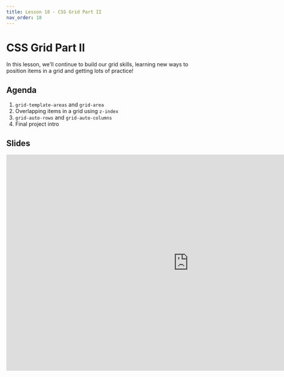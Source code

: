 ```yaml
---
title: Lesson 18 - CSS Grid Part II
nav_order: 18
---
```


# CSS Grid Part II

In this lesson, we'll continue to build our grid skills, learning new ways to position items in a grid and getting lots of practice!

## Agenda

1. `grid-template-areas` and `grid-area`
2. Overlapping items in a grid using `z-index`
3. `grid-auto-rows` and `grid-auto-columns`
4. Final project intro

## Slides

<iframe src="https://docs.google.com/presentation/d/e/2PACX-1vTQCkKjklGtEJrjTJ-2u3mQA5F7iF-uXxmRWSsdALFeQ6Zr1O5VXQu39akejsI0kQ3dOhlShZoHUDnN/embed" frameborder="0" width="960" height="569" allowfullscreen="true" mozallowfullscreen="true" webkitallowfullscreen="true"></iframe>
